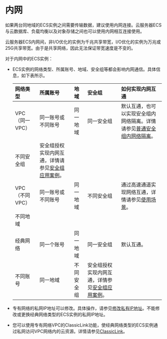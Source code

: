 # 内网

如果两台同地域的ECS实例之间需要传输数据，建议使用内网连接。云服务器ECS与云数据库、负载均衡以及对象存储之间也可以使用内网相互连接使用。

云服务器ECS内网间，非I/O优化的实例为千兆共享带宽，I/O优化的实例为万兆或25G共享带宽。由于是共享网络，因此无法保证带宽速度是不变的。

对于内网中的ECS实例：

-   ECS实例的网络类型、所属账号、地域、安全组等都会影响内网通信。具体信息，如下表所示。

    |网络类型|所属账号|地域|安全组|如何实现内网互通|
    |:---|:---|:-|:--|:-------|
    |VPC（同一VPC）|同一账号或不同账号|同一地域|同一安全组|默认互通，也可以实现安全组内网络隔离。详情请参见[普通安全组内网络隔离](/cn.zh-CN/最佳实践/安全/普通安全组内网络隔离.md)。|
    |不同安全组|安全组授权实现内网互通，详情请参见[安全组应用案例](/cn.zh-CN/安全/安全组/安全组应用案例.md)。|
    |VPC（不同VPC）|同一账号或不同账号|同一地域|不同安全组|通过高速通道实现网络互通，详情请参见[使用场景](/cn.zh-CN/产品简介/使用场景.md)。|
    |不同地域|
    |经典网络|同一个账号|同一地域|同一安全组|默认互通。|
    |不同账号|同一地域|不同安全组|安全组授权实现内网互通，详情参见[安全组应用案例](/cn.zh-CN/安全/安全组/安全组应用案例.md)。|

-   专有网络的私网IP地址可以修改。具体操作，请参见[修改私有IP地址](/cn.zh-CN/网络/修改IPv4地址/修改私有IP地址.md)。不能修改或更换经典网络类型的ECS实例的私网IP地址。
-   您可以使用专有网络VPC的ClassicLink功能，使经典网络类型的ECS实例通过私网访问VPC网络内的云资源。详情请参见[ClassicLink](/cn.zh-CN/VPC与外部网络连接/ClassicLink/建立ClassicLink连接.md)。

